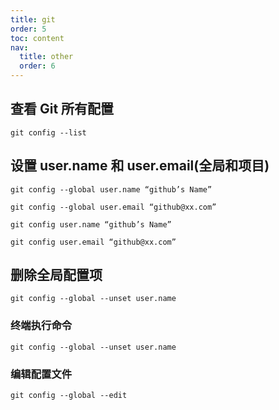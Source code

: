 ```yaml
---
title: git
order: 5
toc: content
nav:
  title: other
  order: 6
---
```


## 查看 Git 所有配置

`git config --list`

## 设置 user.name 和 user.email(全局和项目)

`git config --global user.name “github’s Name”`

`git config --global user.email “github@xx.com”`

`git config user.name “github’s Name”`

`git config user.email “github@xx.com”`

## 删除全局配置项

`git config --global --unset user.name`

### 终端执行命令

`git config --global --unset user.name`

### 编辑配置文件

`git config --global --edit`
